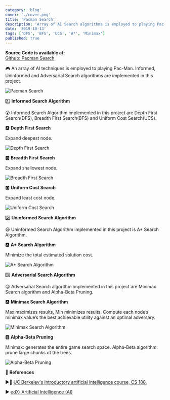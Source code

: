 ```yaml
---
category: 'blog'
cover: './cover.png'
title: 'Pacman Search'
description: 'Array of AI Search algorithms is employed to playing Pac-Man.'
date: '2019-10-13'
tags: ['DFS', 'BFS', 'UCS', 'A*', 'Minimax']
published: true
---
```


**Source Code is available at:**<br>
[Github: Pacman Search](https://github.com/Junth/Pacman-Search)

🎮 An array of AI techniques is employed to playing Pac-Man. Informed, Uninformed and Adversarial Search algorithms are implemented in this project.

![Pacman Search](https://camo.githubusercontent.com/453762b1e13f05e76777053d9e5bde8a401bf414/68747470733a2f2f696d6775722e636f6d2f50323271655a4d2e676966)

1️⃣ **Informed Search Algorithm**

😮 Informed Search Algorithm implemented in this project are Depth First Search(DFS), Breadth First Search(BFS) and Uniform Cost Search(UCS).

🅰 **Depth First Search**

Expand deepest node.

![Depth First Search](https://i.imgur.com/8g0u0Ry.gif)

🅱 **Breadth First Search**

Expand shallowest node.

![Breadth First Search](https://i.imgur.com/gLXh0vy.gif)

🅾 **Uniform Cost Search**

Expand least cost node.

![Uniform Cost Search](https://i.imgur.com/OuTUUEh.gif)

2️⃣ **Uninformed Search Algorithm**

😃 Uninformed Search Algorithm implemented in this project is A\* Search Algorithm.

🅰 **A\* Search Algorithm**

Minimize the total estimated solution cost.

![A* Search Algorithm](https://i.imgur.com/vp34as1.gif)

3️⃣ **Adversarial Search Algorithm**

😍 Adversarial Search algorithm implemented in this project are Minimax Search algorithm and Alpha-Beta Pruning.

🅰 **Minimax Search Algorithm**

Max maximizes results, Min minimizes results. Compute each node’s minimax value’s the best achievable utility against an optimal adversary.

![Minimax Search Algorithm](https://i.imgur.com/j7LODLp.gif)

🅱 **Alpha-Beta Pruning**

Minimax: generates the entire game search space. Alpha-Beta algorithm: prune large chunks of the trees.

![Alpha-Beta Pruning](https://i.imgur.com/elqLvHM.gif)

👀 **References**

▶️📝 [UC Berkeley's introductory artificial intelligence course, CS 188.](http://ai.berkeley.edu/home.html)

▶️ [edX: Artificial Intelligence (AI)](https://www.edx.org/course/artificial-intelligence-ai)
